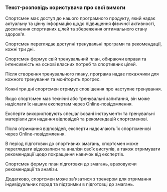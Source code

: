 ### Текст-розповідь користувача про свої вимоги


Спортсмен має доступ до нашого програмного продукту, який надає актуальну та цінну інформацію щодо підвищення фізичної активності, досягнення спортивних цілей та збереження оптимального стану здоров'я.

Спортсмен переглядає доступні тренувальні програми та рекомендації, кожні три дні.

Спортсмен формує свій тренувальний план, обираючи вправи та інтенсивність на основі власних потреб та спортивних цілей.

Після створення тренувального плану, програма надає покажчики для кожного тренування та моніторить прогрес.

Кожні три дні спортсмен отримує сповіщення про наступне тренування.

Якщо спортсмен має технічні або тренувальні запитання, він може надіслати їх нашим експертам через Online-повідомлення.

Експерти використовують спеціалізовані інструменти та тренувальні матеріали для надання відповідей та рекомендацій спортсменові.

Після отримання відповідей, експерти надсилають їх спортсменові через Online-повідомлення.

В період підготовки до спортивних змагань, спортсмен може переглядати відеозаписи та аналізи своїх виступів, а також отримувати рекомендації щодо покращення навичок від експертів.

Спортсмен формує план підготовки до змагань, враховуючи рекомендації та аналізи.

Додатково, спортсмен може зв'язатися з тренером для отримання індивідуальних порад та підтримки в підготовці до змагань.
